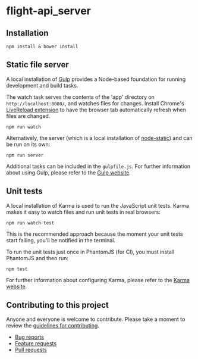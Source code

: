 # flight-api_server

## Installation

```
npm install & bower install
```


## Static file server

A local installation of [Gulp](http://gulpjs.com) provides a Node-based
foundation for running development and build tasks.

The watch task serves the contents of the 'app' directory on
`http://localhost:8080/`, and watches files for changes. Install Chrome's
[LiveReload extension](https://chrome.google.com/webstore/detail/livereload/jnihajbhpnppcggbcgedagnkighmdlei)
to have the browser tab automatically refresh when files are changed.

```
npm run watch
```

Alternatively, the server (which is a local installation of
[node-static](https://github.com/cloudhead/node-static/)) and can be run on its
own:

```
npm run server
```

Additional tasks can be included in the `gulpfile.js`. For further information
about using Gulp, please refer to the [Gulp website](http://gulpjs.com/).


## Unit tests

A local installation of Karma is used to run the JavaScript unit tests.
Karma makes it easy to watch files and run unit tests in real browsers:

```
npm run watch-test
```

This is the recommended approach because the moment your unit tests start
failing, you'll be notified in the terminal.

To run the unit tests just once in PhantomJS (for CI), you must install
PhantomJS and then run:

```
npm test
```

For further information about configuring Karma, please refer to the [Karma
website](http://karma-runner.github.io/).


## Contributing to this project

Anyone and everyone is welcome to contribute. Please take a moment to
review the [guidelines for contributing](CONTRIBUTING.md).

* [Bug reports](CONTRIBUTING.md#bugs)
* [Feature requests](CONTRIBUTING.md#features)
* [Pull requests](CONTRIBUTING.md#pull-requests)
